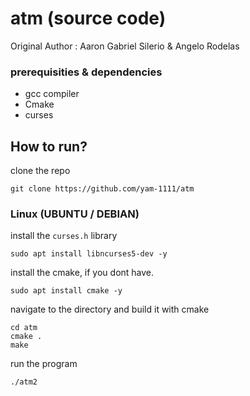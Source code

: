 # atm (source code)

Original Author : Aaron Gabriel Silerio & Angelo Rodelas

### prerequisities & dependencies
* gcc compiler
* Cmake
* curses
## How to run?
clone the repo
```
git clone https://github.com/yam-1111/atm
```
### Linux (UBUNTU / DEBIAN)
install the `curses.h` library
```
sudo apt install libncurses5-dev -y 
```
install the cmake, if you dont have.
```
sudo apt install cmake -y
```
navigate to the directory and build it with cmake
```
cd atm
cmake .
make
```
run the program
```
./atm2
```



